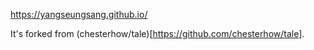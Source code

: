 https://yangseungsang.github.io/

It's forked from (chesterhow/tale)[https://github.com/chesterhow/tale].
